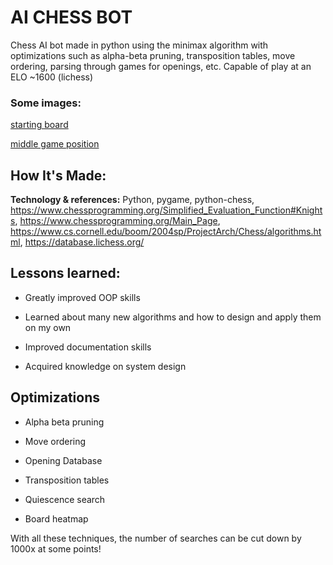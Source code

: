 # AI CHESS BOT
Chess AI bot made in python using the minimax algorithm with optimizations such as alpha-beta pruning, transposition tables, move ordering, parsing through games for openings, etc.
Capable of play at an ELO ~1600 (lichess)

### Some images:

[starting board](https://ibb.co/y8T9BHY)

[middle game position](https://ibb.co/grWp6Q7)

## How It's Made:

**Technology & references:** Python, pygame, python-chess, https://www.chessprogramming.org/Simplified_Evaluation_Function#Knights, https://www.chessprogramming.org/Main_Page, https://www.cs.cornell.edu/boom/2004sp/ProjectArch/Chess/algorithms.html, https://database.lichess.org/

## Lessons learned:

* Greatly improved OOP skills

* Learned about many new algorithms and how to design and apply them on my own

* Improved documentation skills

* Acquired knowledge on system design

## Optimizations

* Alpha beta pruning

* Move ordering

* Opening Database

* Transposition tables

* Quiescence search

* Board heatmap

With all these techniques, the number of searches can be cut down by 1000x at some points!
